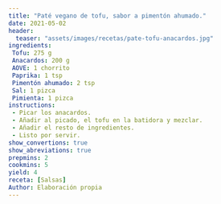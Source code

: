```yaml
---
title: "Paté vegano de tofu, sabor a pimentón ahumado."
date: 2021-05-02
header:
  teaser: "assets/images/recetas/pate-tofu-anacardos.jpg"
ingredients:
 Tofu: 275 g
 Anacardos: 200 g
 AOVE: 1 chorrito
 Paprika: 1 tsp
 Pimentón ahumado: 2 tsp
 Sal: 1 pizca
 Pimienta: 1 pizca
instructions:
 - Picar los anacardos.
 - Añadir al picado, el tofu en la batidora y mezclar.
 - Añadir el resto de ingredientes.
 - Listo por servir.
show_convertions: true
show_abreviations: true
prepmins: 2
cookmins: 5
yield: 4
receta: [Salsas]
Author: Elaboración propia
---
```


